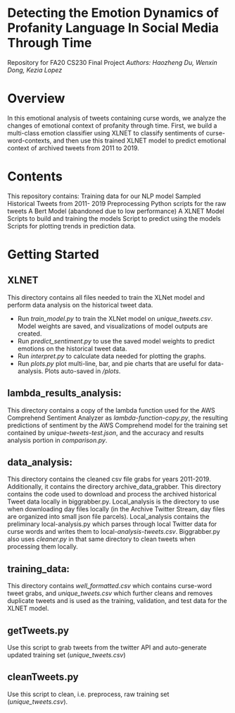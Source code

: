 # Detecting the Emotion Dynamics of Profanity Language In Social Media Through Time 
Repository for FA20 CS230 Final Project
*Authors: Haozheng Du, Wenxin Dong, Kezia Lopez*

# Overview
In this emotional analysis of  tweets containing curse words, we analyze the changes of emotional context of profanity through time. First, we build a multi-class emotion classifier using XLNET to classify sentiments of curse-word-contexts, and then use this trained  XLNET model to predict emotional context of archived tweets from 2011 to 2019. 

# Contents
This repository contains: 
Training data for our NLP model
Sampled Historical Tweets from 2011- 2019
Preprocessing Python scripts for the raw tweets
A Bert Model (abandoned due to low performance)
A XLNET Model 
Scripts to build and training the models
Script to predict using the models
Scripts for plotting trends in prediction data.

# Getting Started

## XLNET
This directory contains all files needed to train the XLNet model and perform data analysis on the historical tweet data. 
- Run *train_model.py* to train the XLNet model on *unique_tweets.csv*. Model weights are saved, and visualizations of model outputs are created.
- Run *predict_sentiment.py* to use the saved model weights to predict emotions on the historical tweet data.
- Run *interpret.py* to calculate data needed for plotting the graphs. 
- Run *plots.py* plot multi-line, bar, and pie charts that are useful for data-analysis. Plots auto-saved in */plots*. 

## lambda_results_analysis:
This directory contains a copy of the lambda function used for the AWS Comprehend Sentiment Analyzer as *lambda-function-copy.py*, the resulting predictions of sentiment by the AWS Comprehend model for the training set contained by *unique-tweets-test.json*, and the accuracy and results analysis portion in *comparison.py*.

## data_analysis:
This directory contains the cleaned csv file grabs for years 2011-2019. Additionally, it contains the directory archive_data_grabber. This directory contains the code used to download and process the archived historical Tweet data locally in biggrabber.py. Local_analysis is the directory to use when downloading day files locally (in the Archive Twitter Stream, day files are organized into small json file parcels). Local_analysis contains the preliminary local-analysis.py which parses through local Twitter data for curse words and writes them to local-*analysis-tweets.csv*. Biggrabber.py also uses *cleaner.py* in that same directory to clean tweets when processing them locally.

## training_data:
This directory contains *well_formatted.csv* which contains curse-word tweet grabs, and *unique_tweets.csv* which further cleans and removes duplicate tweets and is used as the training, validation, and test data for the XLNET model.


## getTweets.py
Use this script to grab tweets from the twitter API and auto-generate updated training set (*unique_tweets.csv*)

## cleanTweets.py
Use this script to clean, i.e. preprocess, raw training set (*unique_tweets.csv*). 
